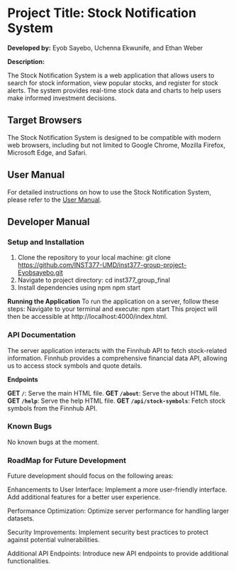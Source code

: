 # Project Title: Stock Notification System

**Developed by:** Eyob Sayebo, Uchenna Ekwunife, and Ethan Weber

**Description:**

The Stock Notification System is a web application that allows users to search for stock information, view popular stocks, and register for stock alerts. The system provides real-time stock data and charts to help users make informed investment decisions.

## Target Browsers

The Stock Notification System is designed to be compatible with modern web browsers, including but not limited to Google Chrome, Mozilla Firefox, Microsoft Edge, and Safari.

## User Manual

For detailed instructions on how to use the Stock Notification System, please refer to the [User Manual](userManual.md).

## Developer Manual

### Setup and Installation

1. Clone the repository to your local machine:
   git clone https://github.com/INST377-UMD/inst377-group-project-Eyobsayebo.git
2. Navigate to project directory:
   cd inst377_group_final
3. Install dependencies using npm
   npm start

 **Running the Application**
To run the application on a server, follow these steps:
Navigate to your terminal and execute:
npm start
This project will then be accessible at http://localhost:4000/index.html.

### API Documentation
The server application interacts with the Finnhub API to fetch stock-related information. Finnhub provides a comprehensive financial data API, allowing us to access stock symbols and quote details.

**Endpoints**

**GET `/`**: Serve the main HTML file.
**GET `/about`**: Serve the about HTML file.
**GET `/help`**: Serve the help HTML file.
**GET `/api/stock-symbols`**: Fetch stock symbols from the Finnhub API.

### Known Bugs
No known bugs at the moment.

### RoadMap for Future Development
Future development should focus on the following areas:

Enhancements to User Interface:
Implement a more user-friendly interface.
Add additional features for a better user experience.

Performance Optimization:
Optimize server performance for handling larger datasets.

Security Improvements:
Implement security best practices to protect against potential vulnerabilities.

Additional API Endpoints:
Introduce new API endpoints to provide additional functionalities.






   

